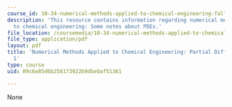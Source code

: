 ```yaml
---
course_id: 10-34-numerical-methods-applied-to-chemical-engineering-fall-2015
description: 'This resource contains information regarding numerical methods applied
  to chemical engineering: Some notes about PDEs.'
file_location: /coursemedia/10-34-numerical-methods-applied-to-chemical-engineering-fall-2015/89c6e85d6b258173922b9dbebaf51361_MIT10_34F15_Lec22.pdf
file_type: application/pdf
layout: pdf
title: 'Numerical Methods Applied to Chemical Engineering: Partial Differential Equations
  1'
type: course
uid: 89c6e85d6b258173922b9dbebaf51361

---
```

None